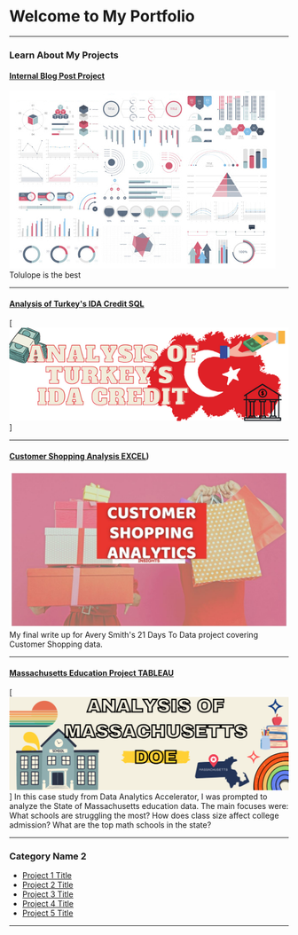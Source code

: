 # Welcome to My Portfolio

---

### Learn About My Projects

#### [Internal Blog Post Project](/bank)
<img src="images/dummy_thumbnail.jpg?raw=true"/>
Tolulope is the best

---
#### [Analysis of Turkey's IDA Credit SQL](https://www.linkedin.com/pulse/sql-analysis-turkeys-ida-credit-tilbe-surmeli-ih2cc%3FtrackingId=tsupjcwASKCNll4YTQjyQQ%253D%253D/?trackingId=tsupjcwASKCNll4YTQjyQQ%3D%3D)
[<img src="images/SyriaTurkey Earthquake Email Header in Red Grey Utilitarian Style.png"/>]

---
#### [Customer Shopping Analysis EXCEL](https://www.linkedin.com/pulse/customer-shopping-analytics-21-days-data-challenge-tilbe-surmeli-dhljc))
[<img src="images/Red White and Pink Typographic and Stunning Shopping Themed Youtube Thumbnail.jpg"/>](https://www.linkedin.com/pulse/what-i-learned-21-days-data-avery-smith)
My final write up for Avery Smith's 21 Days To Data project covering Customer Shopping data. 


---
#### [Massachusetts Education Project TABLEAU](https://public.tableau.com/views/DASHBOARDAnalysisofMassDOE/Dashboard1?:language=en-US&:display_count=n&:origin=viz_share_link)
[<img src="images/Pastel Retro Welcome to the team twitter header.png"/>]
In this case study from Data Analytics Accelerator, I was prompted to analyze the State of Massachusetts education data. The main focuses were:
What schools are struggling the most?
How does class size affect college admission?
What are the top math schools in the state? 

---

### Category Name 2

- [Project 1 Title](http://example.com/)
- [Project 2 Title](http://example.com/)
- [Project 3 Title](http://example.com/)
- [Project 4 Title](http://example.com/)
- [Project 5 Title](http://example.com/)

---




